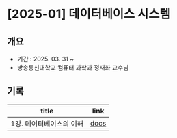 # [2025-01] 데이터베이스 시스템
## 개요
- 기간 : 2025. 03. 31 ~
- 방송통신대학교 컴퓨터 과학과 정재화 교수님
## 기록
| title          | link                               |
| -------------- | ---------------------------------- |
| 1강. 데이터베이스의 이해 | [docs](./database-system/note1.md) |
